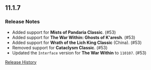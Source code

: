 ## 11.1.7

### Release Notes

- Added support for **Mists of Pandaria Classic**. (#53)
- Added support for **The War Within: Ghosts of K'aresh**. (#53)
- Added support for **Wrath of the Lich King Classic** (China). (#53)
- Removed support for **Cataclysm Classic**. (#53)
- Updated the `Interface` version for **The War Within** to `110107`. (#53)

[Release History](https://github.com/SFX-WoW/Masque_Onyx/wiki/History)

